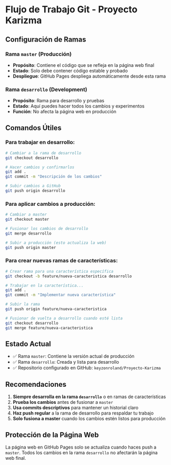 # Flujo de Trabajo Git - Proyecto Karizma

## Configuración de Ramas

### Rama `master` (Producción)
- **Propósito**: Contiene el código que se refleja en la página web final
- **Estado**: Solo debe contener código estable y probado
- **Despliegue**: GitHub Pages despliega automáticamente desde esta rama

### Rama `desarrollo` (Development)
- **Propósito**: Rama para desarrollo y pruebas
- **Estado**: Aquí puedes hacer todos los cambios y experimentos
- **Función**: No afecta la página web en producción

## Comandos Útiles

### Para trabajar en desarrollo:
```bash
# Cambiar a la rama de desarrollo
git checkout desarrollo

# Hacer cambios y confirmarlos
git add .
git commit -m "Descripción de los cambios"

# Subir cambios a GitHub
git push origin desarrollo
```

### Para aplicar cambios a producción:
```bash
# Cambiar a master
git checkout master

# Fusionar los cambios de desarrollo
git merge desarrollo

# Subir a producción (esto actualiza la web)
git push origin master
```

### Para crear nuevas ramas de características:
```bash
# Crear rama para una característica específica
git checkout -b feature/nueva-caracteristica desarrollo

# Trabajar en la característica...
git add .
git commit -m "Implementar nueva característica"

# Subir la rama
git push origin feature/nueva-caracteristica

# Fusionar de vuelta a desarrollo cuando esté lista
git checkout desarrollo
git merge feature/nueva-caracteristica
```

## Estado Actual

- ✅ Rama `master`: Contiene la versión actual de producción
- ✅ Rama `desarrollo`: Creada y lista para desarrollo
- ✅ Repositorio configurado en GitHub: `keyzonroland/Proyecto-Karizma`

## Recomendaciones

1. **Siempre desarrolla en la rama `desarrollo`** o en ramas de características
2. **Prueba los cambios** antes de fusionar a `master`
3. **Usa commits descriptivos** para mantener un historial claro
4. **Haz push regular** a la rama de desarrollo para respaldar tu trabajo
5. **Solo fusiona a master** cuando los cambios estén listos para producción

## Protección de la Página Web

La página web en GitHub Pages solo se actualiza cuando haces push a `master`. 
Todos los cambios en la rama `desarrollo` no afectarán la página web final.
